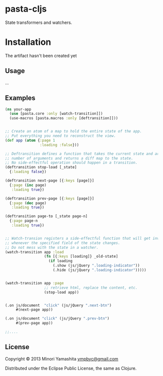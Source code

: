 # pasta-cljs

State transformers and watchers.

# Installation

The artifact hasn't been created yet


## Usage

...


## Examples

```clojure
(ns your-app
  (use [pasta.core :only [watch-transition]])
  (use-macros [pasta.macros :only [deftransition]]))


;; Create an atom of a map to hold the entire state of the app.
;; Put everything you need to reconstruct the view.
(def app (atom {:page 1
                :loading :false}))

;; Deftransition defines a function that takes the current state and arbitrary
;; number of arguments and returns a diff map to the state.
;; No side-effectful operation should happen in a transition.
(deftransition stop-load [_state]
  {:loading false})

(deftransition next-page [{:keys [page]}]
  {:page (inc page)
   :loading true})

(deftransition prev-page [{:keys [page]}]
  {:page (dec page)
   :loading true})

(deftransition page-to [_state page-n]
  {:page page-n
   :loading true})


;; Watch-transion registers a side-effectful function that will get invoked
;; whenever the specified field of the state changes.
;; Do not mess with the state in a watcher.
(watch-transition app :load
                  (fn [{:keys [loading]} _old-state]
                    (if loading
                      (.show (js/jQuery ".loading-indicator"))
                      (.hide (js/jQuery ".loading-indicator")))))


(watch-transition app :page
                  ;; retrieve html, replace the content, etc.
                  (stop-load app))


(.on js/document  "click" (js/jQuery ".next-btn")
     #(next-page app))

(.on js/document "click" (js/jQuery ".prev-btn")
     #(prev-page app))

;;....
```


## License

Copyright © 2013 Minori Yamashita <ympbyc@gmail.com>

Distributed under the Eclipse Public License, the same as Clojure.
